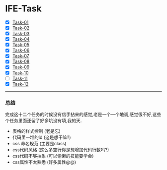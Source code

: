 # IFE-Task


- [X] [Task-01](httlp//:)
- [x] [Task-02](httlp//:)
- [x] [Task-03](httlp//:)
- [x] [Task-04](httlp//:)
- [X] [Task-05](httlp//:)
- [X] [Task-06](httlp//:)
- [X] [Task-07](httlp//:)
- [X] [Task-08](httlp//:)
- [X] [Task-09](httlp//:)
- [x] [Task-10](httlp//:)
- [ ] [Task-11](httlp//:)
- [X] [Task-12](httlp//:)

---
### 总结
完成这十二个任务的时候没有信手拈来的感觉,老是一个一个地调,感觉很不好,这些个任务里面还留了好多坑没有填,我的天.

- 表格的样式控制 (老是忘)
- 代码里一堆的id (这是想干嘛?)
- css 命名规范 (主要是class)
- css代码风格 (这么多空行你是想增加代码行数吗?)
- css代码不够抽象 (可以偷懒的技能要学会)
- css属性不太熟悉 (好多属性@@)






